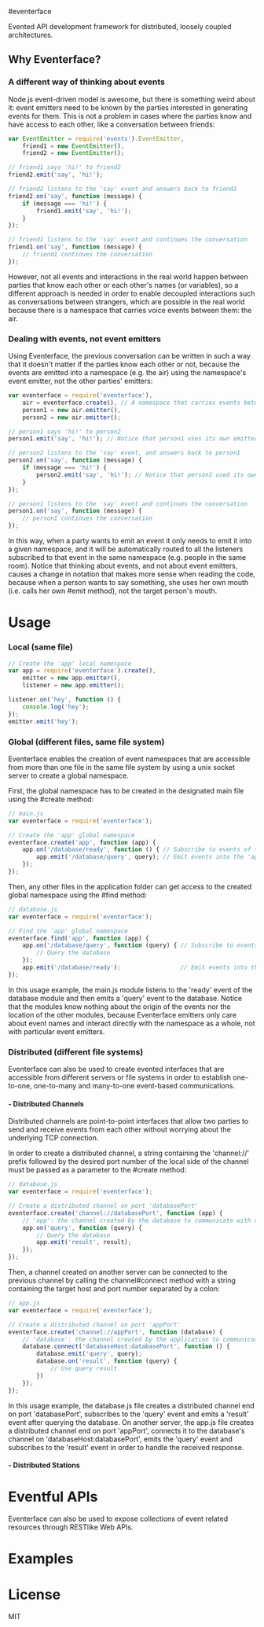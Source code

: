 #eventerface

Evented API development framework for distributed, loosely coupled architectures.

## Why Eventerface? 

### A different way of thinking about events

Node.js event-driven model is awesome, but there is something weird about it: event emitters need to be known by the parties interested in generating events for them. This is not a problem in cases where the parties know and have access to each other, like a conversation between friends:

``` js
var EventEmitter = require('events').EventEmitter,
    friend1 = new EventEmitter(),
    friend2 = new EventEmitter();

// friend1 says 'hi!' to friend2
friend2.emit('say', 'hi!');

// friend2 listens to the 'say' event and answers back to friend1
friend2.on('say', function (message) {
    if (message === 'hi!') {
        friend1.emit('say', 'hi!');
    }
});

// friend1 listens to the 'say' event and continues the conversation
friend1.on('say', function (message) {
    // friend1 continues the conversation
});
```  

However, not all events and interactions in the real world happen between parties that know each other or each other's names (or variables), so a different approach is needed in order to enable decoupled interactions such as conversations between strangers, which are possible in the real world because there is a namespace that carries voice events between them: the air.

### Dealing with events, not event emitters

Using Eventerface, the previous conversation can be written in such a way that it doesn't matter if the parties know each other or not, because the events are emitted into a namespace (e.g. the air) using the namespace's event emitter, not the other parties' emitters:

``` js
var eventerface = require('eventerface'),
    air = eventerface.create(), // A namespace that carries events between the member parties
    person1 = new air.emitter(),
    person2 = new air.emitter();

// person1 says 'hi!' to person2
person1.emit('say', 'hi!'); // Notice that person1 uses its own emitter instead of person2's

// person2 listens to the 'say' event, and answers back to person1
person2.on('say', function (message) {
    if (message === 'hi!') {
        person2.emit('say', 'hi!'); // Notice that person2 used its own emitter, not person1's
    }
});

// person1 listens to the 'say' event and continues the conversation
person1.on('say', function (message) {
    // person1 continues the conversation
});

```  

In this way, when a party wants to emit an event it only needs to emit it into a given namespace, and it will be automatically routed to all the listeners subscribed to that event in the same namespace (e.g. people in the same room). Notice that thinking about events, and not about event emitters, causes a change in notation that makes more sense when reading the code, because when a person wants to say something, she uses her own mouth (i.e. calls her own #emit method), not the target person's mouth.

# Usage

### Local (same file)
``` js
// Create the 'app' local namespace
var app = require('eventerface').create(),
    emitter = new app.emitter(),
    listener = new app.emitter();

listener.on('hey', function () {
    console.log('hey');
});
emitter.emit('hey');
```  

### Global (different files, same file system)
Eventerface enables the creation of event namespaces that are accessible from more than one file in the same file system by using a unix socket server to create a global namespace.

First, the global namespace has to be created in the designated main file using the #create method:
``` js
// main.js
var eventerface = require('eventerface');

// Create the 'app' global namespace
eventerface.create('app', function (app) {
    app.on('/database/ready', function () { // Subscribe to events of the 'app' namespace
        app.emit('/database/query', query); // Emit events into the 'app' namespace
    });
});
```  

Then, any other files in the application folder can get access to the created global namespace using the #find method:
``` js
// database.js
var eventerface = require('eventerface');

// Find the 'app' global namespace
eventerface.find('app', function (app) {
    app.on('/database/query', function (query) { // Subscribe to events of the 'app' namespace
        // Query the database
    });
    app.emit('/database/ready');                 // Emit events into the 'app' namespace
});
```  

In this usage example, the main.js module listens to the 'ready' event of the database module and then emits a 'query' event to the database. Notice that the modules know nothing about the origin of the events nor the location of the other modules, because Eventerface emitters only care about event names and interact directly with the namespace as a whole, not with particular event emitters.

### Distributed (different file systems)
Eventerface can also be used to create evented interfaces that are accessible from different servers or file systems in order to establish one-to-one, one-to-many and many-to-one event-based communications.

#### - Distributed Channels
Distributed channels are point-to-point interfaces that allow two parties to send and receive events from each other without worrying about the underlying TCP connection.

In order to create a distributed channel, a string containing the 'channel://' prefix followed by the desired port number of the local side of the channel must be passed as a parameter to the #create method:

``` js
// database.js
var eventerface = require('eventerface');

// Create a distributed channel on port 'databasePort'
eventerface.create('channel://databasePort', function (app) {
    // 'app': the channel created by the database to communicate with the application
    app.on('query', function (query) {
        // Query the database
        app.emit('result', result);
    });
});
```  

Then, a channel created on another server can be connected to the previous channel by calling the channel#connect method with a string containing the target host and port number separated by a colon:

``` js
// app.js
var eventerface = require('eventerface');

// Create a distributed channel on port 'appPort'
eventerface.create('channel://appPort', function (database) { 
    // 'database': the channel created by the application to communicate with the database
    database.connect('databaseHost:databasePort', function () {
        database.emit('query', query);
        database.on('result', function (query) {
            // Use query result
        })
    });
});
```  

In this usage example, the database.js file creates a distributed channel end on port 'databasePort', subscribes to the 'query' event and emits a 'result' event after querying the database. On another server, the app.js file creates a distributed channel end on port 'appPort', connects it to the database's channel on 'databaseHost:databasePort', emits the 'query' event and subscribes to the 'result' event in order to handle the received response.

#### - Distributed Stations

# Eventful APIs
Eventerface can also be used to expose collections of event related resources through RESTlike Web APIs.

# Examples

# License
MIT



